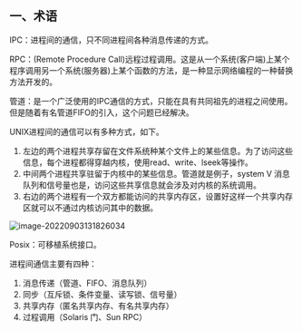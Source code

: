 ## 一、术语

IPC：进程间的通信，只不同进程间各种消息传递的方式。

RPC：(Remote Procedure Call)远程过程调用。这是从一个系统(客户端)上某个程序调用另一个系统(服务器)上某个函数的方法，是一种显示网络编程的一种替换方法开发的。

管道：是一个广泛使用的IPC通信的方式，只能在具有共同祖先的进程之间使用。但是随着有名管道FIFO的引入，这个问题已经解决。

UNIX进程间的通信可以有多种方式，如下。

1. 左边的两个进程共享存留在文件系统种某个文件上的某些信息。为了访问这些信息，每个进程都得穿越内核，使用read、write、lseek等操作。
2. 中间两个进程共享驻留于内核中的某些信息。管道就是例子，system V 消息队列和信号量也是，访问这些共享信息就会涉及对内核的系统调用。
3. 右边的两个进程有一个双方都能访问的共享内存区，设置好这样一个共享内存区就可以不通过内核访问其中的数据。

![image-20220903131826034](https://tbwan.oss-cn-chengdu.aliyuncs.com/imgs/UNIX%E7%BD%91%E7%BB%9C%E7%BC%96%E7%A8%8B2/202209031408266.png)

Posix：可移植系统接口。

进程间通信主要有四种：

1. 消息传递（管道、FIFO、消息队列）
2. 同步（互斥锁、条件变量、读写锁、信号量）
3. 共享内存（匿名共享内存、有名共享内存）
4. 过程调用（Solaris 门、Sun RPC）